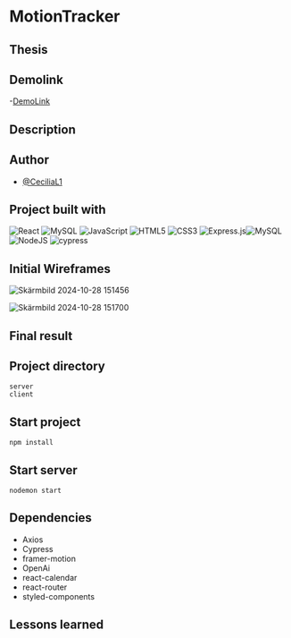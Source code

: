 # MotionTracker
## Thesis 

## Demolink
-[DemoLink](https://cecilial.hemsida.eu)


## Description

## Author
- [@CeciliaL1](https://github.com/CeciliaL1)

## Project built with

![React](https://img.shields.io/badge/react-%2320232a.svg?style=for-the-badge&logo=react&logoColor=%2361DAFB)
![MySQL](https://img.shields.io/badge/MySQL-00000F?style=for-the-badge&logo=mysql&logoColor=white)
![JavaScript](https://img.shields.io/badge/javascript-%23323330.svg?style=for-the-badge&logo=javascript&logoColor=%23F7DF1E)
![HTML5](https://img.shields.io/badge/html5-%23E34F26.svg?style=for-the-badge&logo=html5&logoColor=white)
![CSS3](https://img.shields.io/badge/css3-%231572B6.svg?style=for-the-badge&logo=css3&logoColor=white)
![Express.js](https://img.shields.io/badge/express.js-%23404d59.svg?style=for-the-badge&logo=express&logoColor=%2361DAFB)![MySQL](https://img.shields.io/badge/mysql-%2300f.svg?style=for-the-badge&logo=mysql&logoColor=white)
![NodeJS](https://img.shields.io/badge/node.js-6DA55F?style=for-the-badge&logo=node.js&logoColor=white)
![cypress](https://img.shields.io/badge/-cypress-%23E5E5E5?style=for-the-badge&logo=cypress&logoColor=058a5e)


## Initial Wireframes

![Skärmbild 2024-10-28 151456](https://github.com/user-attachments/assets/a39fbcc8-e93d-4902-8690-e3581c4d268a)

![Skärmbild 2024-10-28 151700](https://github.com/user-attachments/assets/70af471e-ec3e-4110-b2ee-f147837fce13)

## Final result



## Project directory

```
server
client
```

## Start project

```
npm install
```

## Start server

```
nodemon start
```

## Dependencies
- Axios
- Cypress
- framer-motion
- OpenAi
- react-calendar
- react-router
- styled-components



## Lessons learned




